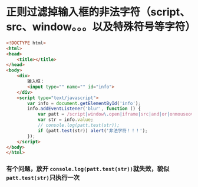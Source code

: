 # 正则过滤掉输入框的非法字符（script、src、window。。。以及特殊符号等字符）
```html
<!DOCTYPE html>
<html>
<head>
	<title></title>
</head>
<body>
	<div>
		输入框：
		<input type="" name="" id="info">
	</div>
	<script type="text/javascript">
		var info = document.getElementById('info');
		info.addEventListener('blur', function () {
			var patt = /script|window\.open|iframe|src|and|or|onmouseover|\,|\>|\<|\=|\"|\'|\\|\/|\%/g;
			var str = info.value;
			// console.log(patt.test(str));
			if (patt.test(str)) alert('非法字符！！！');
		});
	</script>
</body>
</html>
```
### 有个问题，放开 `console.log(patt.test(str))`就失效，貌似`patt.test(str)`只执行一次
